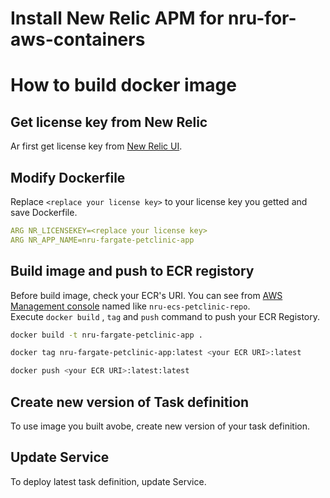# Install New Relic APM for nru-for-aws-containers

# How to build docker image

## Get license key from New Relic
Ar first get license key from [New Relic UI](https://one.newrelic.com/launcher/api-keys-ui.launcher?pane=eyJuZXJkbGV0SWQiOiJhcGkta2V5cy11aS5ob21lIn0=).

## Modify Dockerfile

Replace `<replace your license key>` to your license key you getted and save Dockerfile.
```yaml
ARG NR_LICENSEKEY=<replace your license key>
ARG NR_APP_NAME=nru-fargate-petclinic-app
```

## Build image and push to ECR registory

Before build image, check your ECR's URI. You can see from [AWS Management console](https://ap-northeast-1.console.aws.amazon.com/ecr/repositories?region=ap-northeast-1) named like `nru-ecs-petclinic-repo`.  
Execute `docker build` , `tag` and `push` command to push your ECR Registory.  

```bash
docker build -t nru-fargate-petclinic-app .

docker tag nru-fargate-petclinic-app:latest <your ECR URI>:latest

docker push <your ECR URI>:latest:latest

```

## Create new version of Task definition
To use image you built avobe, create new version of your task definition.

## Update Service 
To deploy latest task definition, update Service.